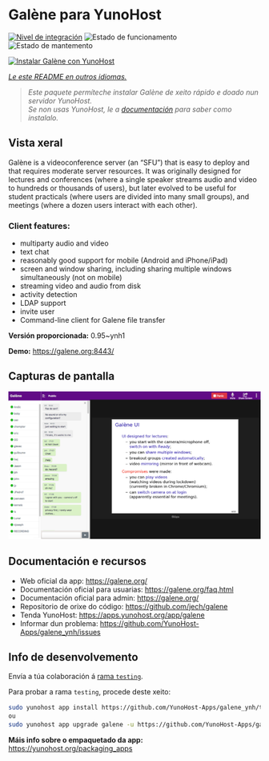 <!--
NOTA: Este README foi creado automáticamente por <https://github.com/YunoHost/apps/tree/master/tools/readme_generator>
NON debe editarse manualmente.
-->

# Galène para YunoHost

[![Nivel de integración](https://apps.yunohost.org/badge/integration/galene)](https://ci-apps.yunohost.org/ci/apps/galene/)
![Estado de funcionamento](https://apps.yunohost.org/badge/state/galene)
![Estado de mantemento](https://apps.yunohost.org/badge/maintained/galene)

[![Instalar Galène con YunoHost](https://install-app.yunohost.org/install-with-yunohost.svg)](https://install-app.yunohost.org/?app=galene)

*[Le este README en outros idiomas.](./ALL_README.md)*

> *Este paquete permíteche instalar Galène de xeito rápido e doado nun servidor YunoHost.*  
> *Se non usas YunoHost, le a [documentación](https://yunohost.org/install) para saber como instalalo.*

## Vista xeral

Galène is a videoconference server (an “SFU”) that is easy to deploy and that requires moderate server resources. It was originally designed for lectures and conferences (where a single speaker streams audio and video to hundreds or thousands of users), but later evolved to be useful for student practicals (where users are divided into many small groups), and meetings (where a dozen users interact with each other).

### Client features:

- multiparty audio and video
- text chat
- reasonably good support for mobile (Android and iPhone/iPad)
- screen and window sharing, including sharing multiple windows simultaneously (not on mobile)
- streaming video and audio from disk
- activity detection
- LDAP support
- invite user
- Command-line client for Galene file transfer


**Versión proporcionada:** 0.95~ynh1

**Demo:** <https://galene.org:8443/>

## Capturas de pantalla

![Captura de pantalla de Galène](./doc/screenshots/screenshot.png)

## Documentación e recursos

- Web oficial da app: <https://galene.org/>
- Documentación oficial para usuarias: <https://galene.org/faq.html>
- Documentación oficial para admin: <https://galene.org/>
- Repositorio de orixe do código: <https://github.com/jech/galene>
- Tenda YunoHost: <https://apps.yunohost.org/app/galene>
- Informar dun problema: <https://github.com/YunoHost-Apps/galene_ynh/issues>

## Info de desenvolvemento

Envía a túa colaboración á [rama `testing`](https://github.com/YunoHost-Apps/galene_ynh/tree/testing).

Para probar a rama `testing`, procede deste xeito:

```bash
sudo yunohost app install https://github.com/YunoHost-Apps/galene_ynh/tree/testing --debug
ou
sudo yunohost app upgrade galene -u https://github.com/YunoHost-Apps/galene_ynh/tree/testing --debug
```

**Máis info sobre o empaquetado da app:** <https://yunohost.org/packaging_apps>
